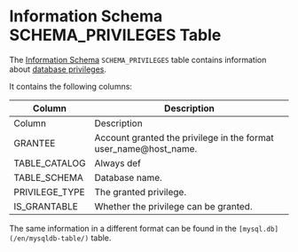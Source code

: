 # Information Schema SCHEMA_PRIVILEGES Table

The [Information Schema](/en/information_schema/) `SCHEMA_PRIVILEGES` table contains information about [database privileges](../../../../account-management-sql-commands/grant.md#database-privileges).

It contains the following columns:

| Column | Description |
| --- | --- |
| Column | Description |
| GRANTEE | Account granted the privilege in the format user_name@host_name. |
| TABLE_CATALOG | Always def |
| TABLE_SCHEMA | Database name. |
| PRIVILEGE_TYPE | The granted privilege. |
| IS_GRANTABLE | Whether the privilege can be granted. |

The same information in a different format can be found in the `[mysql.db](/en/mysqldb-table/)` table.
